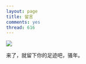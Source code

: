 ```yaml
---
layout: page
title: 留言
comments: yes
thread: 616
---
```



![](http://ihalt-wordpress.stor.sinaapp.com/uploads/2012/09/tiv8i.jpg)


来了，就留下你的足迹吧，骚年。
